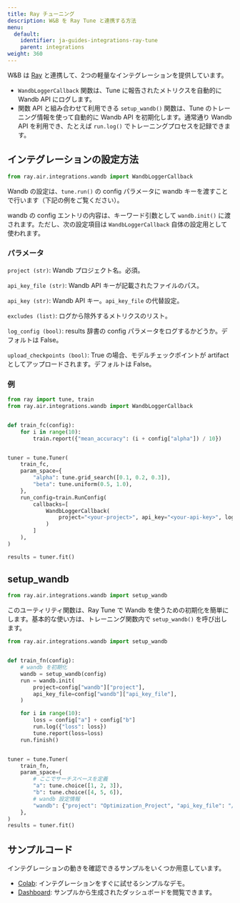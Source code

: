 ```yaml
---
title: Ray チューニング
description: W&B を Ray Tune と連携する方法
menu:
  default:
    identifier: ja-guides-integrations-ray-tune
    parent: integrations
weight: 360
---
```


W&B は [Ray](https://github.com/ray-project/ray) と連携して、2つの軽量なインテグレーションを提供しています。

- `WandbLoggerCallback` 関数は、Tune に報告されたメトリクスを自動的に Wandb API にログします。
- 関数 API と組み合わせて利用できる `setup_wandb()` 関数は、Tune のトレーニング情報を使って自動的に Wandb API を初期化します。通常通り Wandb API を利用でき、たとえば `run.log()` でトレーニングプロセスを記録できます。

## インテグレーションの設定方法

```python
from ray.air.integrations.wandb import WandbLoggerCallback
```

Wandb の設定は、`tune.run()` の config パラメータに wandb キーを渡すことで行います（下記の例をご覧ください）。

wandb の config エントリの内容は、キーワード引数として `wandb.init()` に渡されます。ただし、次の設定項目は `WandbLoggerCallback` 自体の設定用として使われます。

### パラメータ

`project (str)`: Wandb プロジェクト名。必須。

`api_key_file (str)`: Wandb API キーが記載されたファイルのパス。

`api_key (str)`: Wandb API キー。`api_key_file` の代替設定。

`excludes (list)`: ログから除外するメトリクスのリスト。

`log_config (bool)`: results 辞書の config パラメータをログするかどうか。デフォルトは False。

`upload_checkpoints (bool)`: True の場合、モデルチェックポイントが artifact としてアップロードされます。デフォルトは False。

### 例

```python
from ray import tune, train
from ray.air.integrations.wandb import WandbLoggerCallback


def train_fc(config):
    for i in range(10):
        train.report({"mean_accuracy": (i + config["alpha"]) / 10})


tuner = tune.Tuner(
    train_fc,
    param_space={
        "alpha": tune.grid_search([0.1, 0.2, 0.3]),
        "beta": tune.uniform(0.5, 1.0),
    },
    run_config=train.RunConfig(
        callbacks=[
            WandbLoggerCallback(
                project="<your-project>", api_key="<your-api-key>", log_config=True
            )
        ]
    ),
)

results = tuner.fit()
```

## setup_wandb

```python
from ray.air.integrations.wandb import setup_wandb
```

このユーティリティ関数は、Ray Tune で Wandb を使うための初期化を簡単にします。基本的な使い方は、トレーニング関数内で `setup_wandb()` を呼び出します。

```python
from ray.air.integrations.wandb import setup_wandb


def train_fn(config):
    # wandb を初期化
    wandb = setup_wandb(config)
    run = wandb.init(
        project=config["wandb"]["project"],
        api_key_file=config["wandb"]["api_key_file"],
    )

    for i in range(10):
        loss = config["a"] + config["b"]
        run.log({"loss": loss})
        tune.report(loss=loss)
    run.finish()


tuner = tune.Tuner(
    train_fn,
    param_space={
        # ここでサーチスペースを定義
        "a": tune.choice([1, 2, 3]),
        "b": tune.choice([4, 5, 6]),
        # wandb 設定情報
        "wandb": {"project": "Optimization_Project", "api_key_file": "/path/to/file"},
    },
)
results = tuner.fit()
```

## サンプルコード

インテグレーションの動きを確認できるサンプルをいくつか用意しています。

* [Colab](https://wandb.me/raytune-colab): インテグレーションをすぐに試せるシンプルなデモ。
* [Dashboard](https://wandb.ai/anmolmann/ray_tune): サンプルから生成されたダッシュボードを閲覧できます。